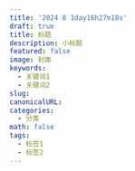 ```yaml
---
title: '2024 8 1day16h27m18s'
draft: true
title: 标题
description: 小标题
featured: false
image: 封面
keywords:
  - 关键词1
  - 关键词2
slug: 
canonicalURL: 
categories:
  - 分类
math: false
tags:
  - 标签1
  - 标签2
---
```

